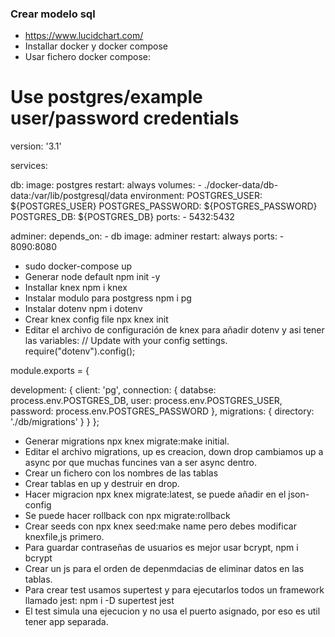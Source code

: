 ### Crear modelo sql
- https://www.lucidchart.com/
- Installar docker y docker compose
- Usar fichero docker compose:
# Use postgres/example user/password credentials
version: '3.1'

services:

  db:
    image: postgres
    restart: always
    volumes:
      - ./docker-data/db-data:/var/lib/postgresql/data
    environment:
      POSTGRES_USER: ${POSTGRES_USER}
      POSTGRES_PASSWORD: ${POSTGRES_PASSWORD}
      POSTGRES_DB: ${POSTGRES_DB}
    ports: 
      - 5432:5432

  adminer:
    depends_on: 
      - db
    image: adminer
    restart: always
    ports:
      - 8090:8080

- sudo docker-compose up
- Generar node default npm init -y
- Installar knex npm i knex
- Instalar modulo para postgress npm i pg
- Instalar dotenv npm i dotenv
- Crear knex config file npx knex init
- Editar el archivo de configuración de knex para añadir dotenv y asi tener las variables:
// Update with your config settings.
require("dotenv").config();

module.exports = {

  development: {
    client: 'pg',
    connection: {
      databse: process.env.POSTGRES_DB,
      user: process.env.POSTGRES_USER,
      password: process.env.POSTGRES_PASSWORD
    },
    migrations: {
      directory: './db/migrations'
    }
  }
};

- Generar migrations npx knex migrate:make initial.
- Editar el archivo migrations, up es creacion, down drop cambiamos up a async por que muchas funcines van a ser async dentro.
- Crear un fichero con los nombres de las tablas
- Crear tablas en up y destruir en drop.
- Hacer migracion npx knex migrate:latest, se puede añadir en el json-config
- Se puede hacer rollback con npx migrate:rollback
- Crear seeds con npx knex seed:make name pero debes modificar knexfile,js primero.
- Para guardar contraseñas de usuarios es mejor usar bcrypt, npm i bcrypt
- Crear un js para el orden de depenmdacias de eliminar datos en las tablas.
- Para crear test usamos supertest y para ejecutarlos todos un framework llamado jest:
npm i -D supertest jest
- El test simula una ejecucion y no usa el puerto asignado, por eso es util tener app separada.
